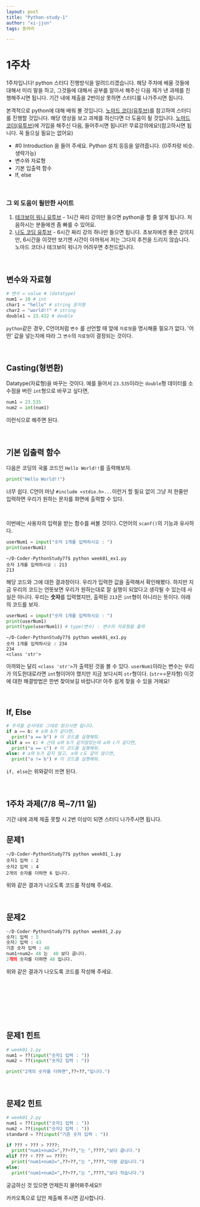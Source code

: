 ```yaml
---
layout: post
title: "Python-study-1"
author: "xi-jjun"
tags: 동아리

---
```


# 1주차

1주차입니다! python 스터디 진행방식을 알려드리겠습니다. 해당 주차에 배울 것들에 대해서 미리 말을 하고, 그것들에 대해서 공부를 알아서 해주신 다음 제가 낸 과제를 진행해주시면 됩니다. 기간 내에 제출을 2번이상 못하면 스터디를 나가주시면 됩니다.

본격적으로 python에 대해 배워 볼 것입니다. [노마드 코더(유투브)](https://nomadcoders.co/python-for-beginners/lobby)를 참고하여 스터디를 진행할 것입니다. 해당 영상을 보고 과제를 하신다면 더 도움이 될 것입니다. [노마드 코더(유투브)](https://nomadcoders.co/python-for-beginners/lobby)에 가입을 해주신 다음, 들어주시면 됩니다!! 무료강의에요!(참고하시면 됩니다. 꼭 들으실 필요는 없어요)

- #0 Introduction 을 들어 주세요. Python 설치 등등을 알려줍니다. (0주차랑 비슷. 생략가능)
- 변수와 자료형
- 기본 입출력 함수
- If, else

<br>

### 그 외 도움이 될만한 사이트

1. [테크보이 워니 유투브](https://www.youtube.com/watch?v=M6kQTpIqpLs&t=2s) - 1시간 짜리 강의만 들으면 python을 할 줄 알게 됩니다. 처음하시는 분들에겐 좀 빠를 수 있어요.
2. [나도 코딩 유투브](https://www.youtube.com/watch?v=kWiCuklohdY) - 6시간 짜리 강의 하나만 들으면 됩니다. 초보자에겐 좋은 강의지만, 6시간을 이것만 보기엔 시간이 아까워서 저는 그다지 추천을 드리지 않습니다. 노마드 코더나 테크보이 워니가 어려우면 추천드립니다.

<br>

## 변수와 자료형

```python
# 변수 = value # (datatype)
num1 = 10 # int
char1 = "hello" # string 문자형
char2 = "world!!" # string
double1 = 23.432 # double
```

`python`같은 경우, C언어처럼 `변수` 를 선언할 때 앞에 `자료형`을 명시해줄 필요가 없다. '어떤' 값을 넣는지에 따라 그 `변수`의 `자료형`이 결정되는 것이다. 

<br>

## Casting(형변환)

Datatype(자료형)을 바꾸는 것이다. 예를 들어서 `23.535`이라는 `double`형 데이터를 소수점을 버린 `int`형으로 바꾸고 싶다면,

```python
num1 = 23.535
num2 = int(num1)
```

이런식으로 해주면 된다.

<br>

## 기본 입출력 함수

다음은 코딩의 국룰 코드인 `Hello World!!`를 출력해보자. 

```python
print("Hello World!!")
```

너무 쉽다. C언어 마냥 `#include <stdio.h>...`이런거 할 필요 없이 그냥 저 한줄만 입력하면 우리가 원하는 문자를 화면에 출력할 수 있다.

<br>

이번에는 사용자의 입력을 받는 함수를 써볼 것이다. C언어의 `scanf()`의 기능과 유사하다.

```python
userNum1 = input("숫자 1개를 입력하시오 : ")
print(userNum1)
```

```shell
~/D-Coder-PythonStudy77$ python week01_ex1.py 
숫자 1개를 입력하시오 : 213
213
```

해당 코드와 그에 대한 결과창이다. 우리가 입력한 값을 출력해서 확인해봤다. 하지만 지금 우리의 코드는 언뜻보면 우리가 원하는대로 잘 실행이 되었다고 생각될 수 있는데 사실은 아니다. 우리는 **숫자**를 입력했지만, 출력된 `213`은 `int`형이 아니라는 뜻이다. 아래의 코드를 보자.

```python
userNum1 = input("숫자 1개를 입력하시오 : ")
print(userNum1)
print(type(userNum1)) # type(변수) : 변수의 자료형을 출력
```

```shell
~/D-Coder-PythonStudy77$ python week01_ex1.py
숫자 1개를 입력하시오 : 234
234
<class 'str'>
```

아까와는 달리 `<class 'str'>`가 출력된 것을 볼 수 있다. `userNum1`이라는 변수는 우리가 의도한대로라면 `int`형이어야 했지만 지금 보다시피 `str`형이다. (`str`==문자형) 이것에 대한 해결방법은 한번 찾아보길 바랍니다! 아주 쉽게 찾을 수 있을 거에요!

<br>

## If, Else

```python
# 주석을 순서대로 그대로 읽으시면 됩니다.
if a == b: # a와 b가 같다면,
  print("a == b") # 이 코드를 실행해줘.
elif a == c: # 근데 a와 b가 같지않았는데 a와 c가 같다면,
  print("a == c") # 이 코드를 실행해줘.
else: # a와 b가 같지 않고, a와 c도 같이 않으면,
  print("a != b") # 이 코드를 실행해줘.
```

`if, else`는 위와같이 쓰면 된다.

<br>

## 1주차 과제(7/8 목~7/11 일)

기간 내에 과제 제출 못할 시 2번 이상이 되면 스터디 나가주시면 됩니다.

## 문제1

```console
~/D-Coder-PythonStudy77$ python week01_1.py 
숫자1 입력 : 2
숫자2 입력 : 4
2개의 숫자를 더하면 6 입니다.
```

위와 같은 결과가 나오도록 코드를 작성해 주세요. 

<br>

## 문제2

```python
~/D-Coder-PythonStudy77$ python week01_2.py 
숫자1 입력 : 5
숫자2 입력 : 43
기준 숫자 입력 : 40
num1+num2= 48 는  40 보다 큽니다.
2개의 숫자를 더하면 48 입니다.
```

위와 같은 결과가 나오도록 코드를 작성해 주세요. 

<br>

<br>

<br>

<br>

<br>

<br>

## 문제1 힌트

```python
# week01_1.py
num1 = ??(input("숫자1 입력 : "))
num2 = ??(input("숫자2 입력 : "))

print("2개의 숫자를 더하면",??+??,"입니다.")
```

<br>

## 문제2 힌트

```python
# week01_2.py
num1 = ??(input("숫자1 입력 : "))
num2 = ??(input("숫자2 입력 : "))
standard = ??(input("기준 숫자 입력 : "))

if ??? + ??? > ????:
  print("num1+num2=",??+??,"는 ",????,"보다 큽니다.")
elif ??? + ??? == ????:
  print("num1+num2=",??+??,"는 ",????,"이랑 같습니다.")
else:
  print("num1+num2=",??+??,"는 ",????,"보다 작습니다.")
```

궁금하신 것 있으면 언제든지 물어봐주세요!!

카카오톡으로 답안 제출해 주시면 감사합니다.

